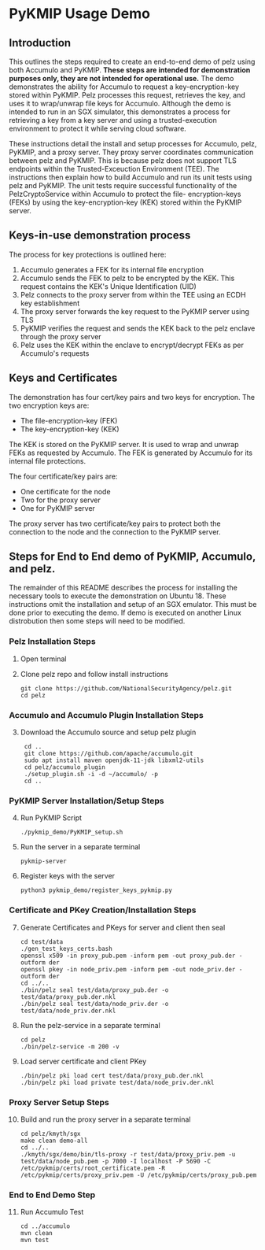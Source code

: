 # PyKMIP Usage Demo

## Introduction
This outlines the steps required to create an end-to-end demo of pelz using both Accumulo and
PyKMIP. **These steps are intended for demonstration purposes only, they are not intended for
operational use.** The demo demonstrates the ability for Accumulo to request a key-encryption-key
stored within PyKMIP. Pelz processes this request, retrieves the key, and uses it to wrap/unwrap
file keys for Accumulo. Although the demo is intended to run in an SGX simulator, this demonstrates
a process for retrieving a key from a key server and using a trusted-execution environment to
protect it while serving cloud software.

These instructions detail the install and setup processes for Accumulo, pelz, PyKMIP, and a proxy
server. They proxy server coordinates communication between pelz and PyKMIP. This is because pelz
does not support TLS endpoints within the Trusted-Exceuction Environment (TEE). The instructions
then explain how to build Accumulo and run its unit tests using pelz and PyKMIP. The unit tests
require successful functionality of the PelzCryptoService within Accumulo to protect the file-
encryption-keys (FEKs) by using the key-encryption-key (KEK) stored within the PyKMIP server. 

## Keys-in-use demonstration process

The process for key protections is outlined here:  

1. Accumulo generates a FEK for its internal file encryption
2. Accumulo sends the FEK to pelz to be encrypted by the KEK. This request contains the KEK's
  Unique Identification (UID)
3. Pelz connects to the proxy server from within the TEE using an ECDH key establishment
4. The proxy server forwards the key request to the PyKMIP server using TLS
5. PyKMIP verifies the request and sends the KEK back to the pelz enclave through the proxy server
6. Pelz uses the KEK within the enclave to encrypt/decrypt FEKs as per Accumulo's requests

## Keys and Certificates

The demonstration has four cert/key pairs and two keys for encryption. The two encryption keys are:  

 * The file-encryption-key (FEK)
 * The key-encryption-key (KEK) 

The KEK is stored on the PyKMIP server. It is used to wrap and unwrap FEKs as requested by Accumulo.
The FEK is generated by Accumulo for its internal file protections.  

The four certificate/key pairs are:  

 * One certificate for the node
 * Two for the proxy server
 * One for PyKMIP server

The proxy server has two certificate/key pairs to protect both the connection to the node and the
connection to the PyKMIP server.

## Steps for End to End demo of PyKMIP, Accumulo, and pelz. 
The remainder of this README describes the process for installing the necessary tools to execute
the demonstration on Ubuntu 18. These instructions omit the installation and setup of an SGX emulator. This must
be done prior to executing the demo. If demo is executed on another Linux distrobution then some steps will need
to be modified.

### Pelz Installation Steps
1.  Open terminal
2.	Clone pelz repo and follow install instructions

		git clone https://github.com/NationalSecurityAgency/pelz.git
		cd pelz

### Accumulo and Accumulo Plugin Installation Steps 
3. Download the Accumulo source and setup pelz plugin

		cd ..
		git clone https://github.com/apache/accumulo.git
		sudo apt install maven openjdk-11-jdk libxml2-utils
		cd pelz/accumulo_plugin
		./setup_plugin.sh -i -d ~/accumulo/ -p
		cd ..

### PyKMIP Server Installation/Setup Steps
4.  Run PyKMIP Script

		./pykmip_demo/PyKMIP_setup.sh

5.  Run the server in a separate terminal

		pykmip-server

6.  Register keys with the server

		python3 pykmip_demo/register_keys_pykmip.py


### Certificate and PKey Creation/Installation Steps
7.	Generate Certificates and PKeys for server and client then seal

		cd test/data
		./gen_test_keys_certs.bash
		openssl x509 -in proxy_pub.pem -inform pem -out proxy_pub.der -outform der
		openssl pkey -in node_priv.pem -inform pem -out node_priv.der -outform der
		cd ../..
		./bin/pelz seal test/data/proxy_pub.der -o test/data/proxy_pub.der.nkl
		./bin/pelz seal test/data/node_priv.der -o test/data/node_priv.der.nkl

8.	Run the pelz-service in a separate terminal

		cd pelz
		./bin/pelz-service -m 200 -v

9.	Load server certificate and client PKey

		./bin/pelz pki load cert test/data/proxy_pub.der.nkl
		./bin/pelz pki load private test/data/node_priv.der.nkl

### Proxy Server Setup Steps
10.	Build and run the proxy server in a separate terminal

		cd pelz/kmyth/sgx
		make clean demo-all
		cd ../..
		./kmyth/sgx/demo/bin/tls-proxy -r test/data/proxy_priv.pem -u test/data/node_pub.pem -p 7000 -I localhost -P 5690 -C /etc/pykmip/certs/root_certificate.pem -R /etc/pykmip/certs/proxy_priv.pem -U /etc/pykmip/certs/proxy_pub.pem

### End to End Demo Step
11. Run Accumulo Test

		cd ../accumulo
		mvn clean
		mvn test

